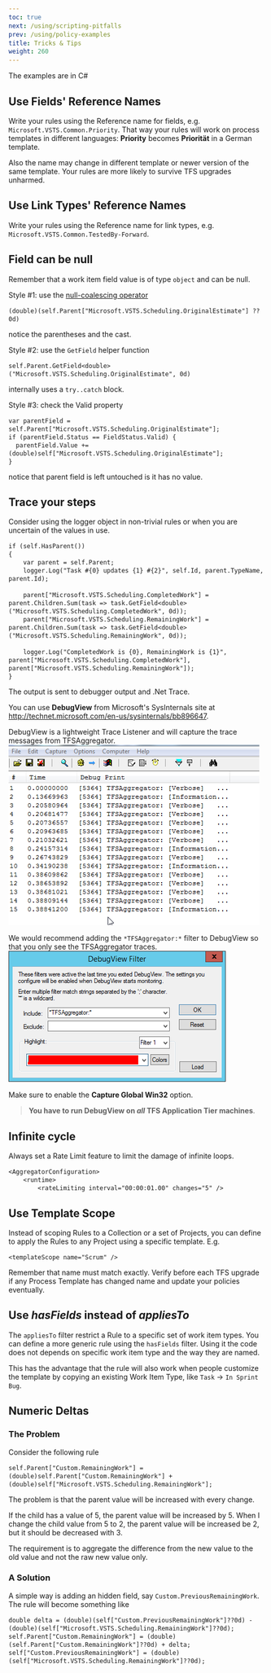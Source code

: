 ```yaml
---
toc: true
next: /using/scripting-pitfalls
prev: /using/policy-examples
title: Tricks & Tips
weight: 260
---
```


The examples are in C#

## Use Fields' Reference Names

Write your rules using the Reference name for fields, e.g. `Microsoft.VSTS.Common.Priority`.
That way your rules will work on process templates in different languages: **Priority** becomes **Priorität** in a German template.

Also the name may change in different template or newer version of the same template. Your rules are more likely to survive TFS upgrades unharmed.

## Use Link Types' Reference Names

Write your rules using the Reference name for link types, e.g. `Microsoft.VSTS.Common.TestedBy-Forward`.

## Field can be null

Remember that a work item field value is of type `object` and can be null.

Style #1: use the [null-coalescing operator](https://msdn.microsoft.com/en-us/library/ms173224.aspx)
```
(double)(self.Parent["Microsoft.VSTS.Scheduling.OriginalEstimate"] ?? 0d)
```
notice the parentheses and the cast.

Style #2: use the `GetField` helper function
```
self.Parent.GetField<double>("Microsoft.VSTS.Scheduling.OriginalEstimate", 0d)
```
internally uses a `try..catch` block.

Style #3: check the Valid property

```
var parentField = self.Parent["Microsoft.VSTS.Scheduling.OriginalEstimate"];
if (parentField.Status == FieldStatus.Valid) {
  parentField.Value += (double)self["Microsoft.VSTS.Scheduling.OriginalEstimate"];
}
```
notice that parent field is left untouched is it has no value.



## Trace your steps

Consider using the logger object in non-trivial rules or when you are uncertain of the values in use.

```
if (self.HasParent())
{
    var parent = self.Parent;
    logger.Log("Task #{0} updates {1} #{2}", self.Id, parent.TypeName, parent.Id);
    
    parent["Microsoft.VSTS.Scheduling.CompletedWork"] = parent.Children.Sum(task => task.GetField<double>("Microsoft.VSTS.Scheduling.CompletedWork", 0d));
    parent["Microsoft.VSTS.Scheduling.RemainingWork"] = parent.Children.Sum(task => task.GetField<double>("Microsoft.VSTS.Scheduling.RemainingWork", 0d));
    
    logger.Log("CompletedWork is {0}, RemainingWork is {1}", parent["Microsoft.VSTS.Scheduling.CompletedWork"], parent["Microsoft.VSTS.Scheduling.RemainingWork"]);
}
```

The output is sent to debugger output and .Net Trace. 

You can use **DebugView** from Microsoft's SysInternals site at <http://technet.microsoft.com/en-us/sysinternals/bb896647>.

DebugView is a lightweight Trace Listener and will capture the trace messages from TFSAggregator.
![TFSAggregator messages in DebugView](./messages-in-dbgview.png)

We would recommend adding the `*TFSAggregator:*` filter to DebugView so that you only see the TFSAggregator traces.
![](./dbg-view-filter.png)

Make sure to enable the **Capture Global Win32** option.

> **You have to run DebugView on _all_ TFS Application Tier machines**.



## Infinite cycle

Always set a Rate Limit feature to limit the damage of infinite loops.

```
<AggregatorConfiguration>
    <runtime>
        <rateLimiting interval="00:00:01.00" changes="5" />
```


## Use Template Scope

Instead of scoping Rules to a Collection or a set of Projects, you can define to apply the Rules to any Project using a specific template. E.g.
```
<templateScope name="Scrum" />
```
Remember that name must match exactly.
Verify before each TFS upgrade if any Process Template has changed name and update your policies eventually. 


## Use *hasFields* instead of *appliesTo*

The `appliesTo` filter restrict a Rule to a specific set of work item types.
You can define a more generic rule using the `hasFields` filter. Using it the code does not depends on specific work item type and the way they are named.

This has the advantage that the rule will also work when people customize the template by copying an existing Work Item Type, like `Task` -> `In Sprint Bug`. 



## Numeric Deltas

### The Problem

Consider the following rule
```
self.Parent["Custom.RemainingWork"] = (double)self.Parent["Custom.RemainingWork"] + (double)self["Microsoft.VSTS.Scheduling.RemainingWork"];
```
The problem is that the parent value will be increased with every change.

If the child has a value of 5, the parent value will be increased by 5. When I change the child value from 5 to 2, the parent value will be increased be 2, but it should be decreased with 3.

The requirement is to aggregate the difference from the new value to the old value and not the raw new value only.

### A Solution

A simple way is adding an hidden field, say `Custom.PreviousRemainingWork`. The rule will become something like

```
double delta = (double)(self["Custom.PreviousRemainingWork"]??0d) - (double)(self["Microsoft.VSTS.Scheduling.RemainingWork"]??0d);
self.Parent["Custom.RemainingWork"] = (double)(self.Parent["Custom.RemainingWork"]??0d) + delta;
self["Custom.PreviousRemainingWork"] = (double)(self["Microsoft.VSTS.Scheduling.RemainingWork"]??0d);
```
